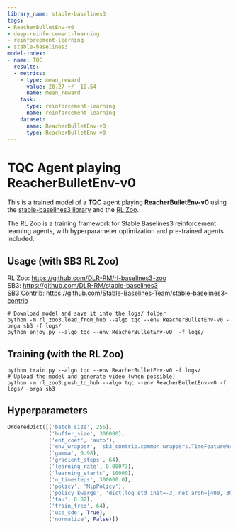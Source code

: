 ```yaml
---
library_name: stable-baselines3
tags:
- ReacherBulletEnv-v0
- deep-reinforcement-learning
- reinforcement-learning
- stable-baselines3
model-index:
- name: TQC
  results:
  - metrics:
    - type: mean_reward
      value: 20.27 +/- 10.54
      name: mean_reward
    task:
      type: reinforcement-learning
      name: reinforcement-learning
    dataset:
      name: ReacherBulletEnv-v0
      type: ReacherBulletEnv-v0
---
```


# **TQC** Agent playing **ReacherBulletEnv-v0**
This is a trained model of a **TQC** agent playing **ReacherBulletEnv-v0**
using the [stable-baselines3 library](https://github.com/DLR-RM/stable-baselines3)
and the [RL Zoo](https://github.com/DLR-RM/rl-baselines3-zoo).

The RL Zoo is a training framework for Stable Baselines3
reinforcement learning agents,
with hyperparameter optimization and pre-trained agents included.

## Usage (with SB3 RL Zoo)

RL Zoo: https://github.com/DLR-RM/rl-baselines3-zoo<br/>
SB3: https://github.com/DLR-RM/stable-baselines3<br/>
SB3 Contrib: https://github.com/Stable-Baselines-Team/stable-baselines3-contrib

```
# Download model and save it into the logs/ folder
python -m rl_zoo3.load_from_hub --algo tqc --env ReacherBulletEnv-v0 -orga sb3 -f logs/
python enjoy.py --algo tqc --env ReacherBulletEnv-v0  -f logs/
```

## Training (with the RL Zoo)
```
python train.py --algo tqc --env ReacherBulletEnv-v0 -f logs/
# Upload the model and generate video (when possible)
python -m rl_zoo3.push_to_hub --algo tqc --env ReacherBulletEnv-v0 -f logs/ -orga sb3
```

## Hyperparameters
```python
OrderedDict([('batch_size', 256),
             ('buffer_size', 300000),
             ('ent_coef', 'auto'),
             ('env_wrapper', 'sb3_contrib.common.wrappers.TimeFeatureWrapper'),
             ('gamma', 0.98),
             ('gradient_steps', 64),
             ('learning_rate', 0.00073),
             ('learning_starts', 10000),
             ('n_timesteps', 300000.0),
             ('policy', 'MlpPolicy'),
             ('policy_kwargs', 'dict(log_std_init=-3, net_arch=[400, 300])'),
             ('tau', 0.02),
             ('train_freq', 64),
             ('use_sde', True),
             ('normalize', False)])
```
